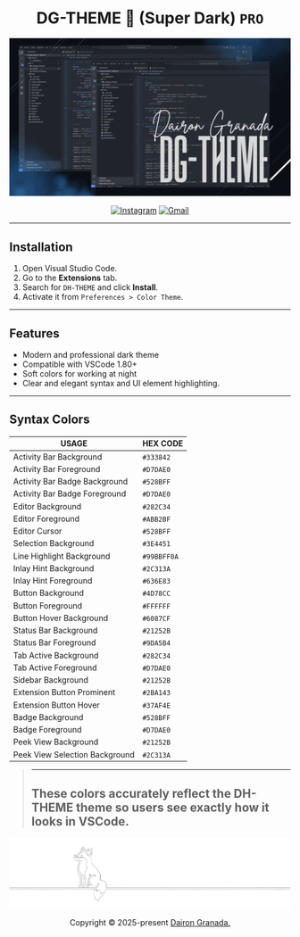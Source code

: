 <div align="center">

# DG-THEME 🌙 (Super Dark) <code>PRO</code>

![Preview](resources/gif.gif)

[![Instagram](https://img.shields.io/badge/-Instagram-%23E4405F?style=for-the-badge&logo=instagram&logoColor=white)](https://instagram.com/dairongranadaa)
[![Gmail](https://img.shields.io/badge/-Gmail-%23333?style=for-the-badge&logo=gmail&logoColor=white)](mailto:dairongranada21@gmail.com)

</div>

---

## Installation

1. Open Visual Studio Code.
2. Go to the **Extensions** tab.
3. Search for `DH-THEME` and click **Install**.
4. Activate it from `Preferences > Color Theme`.

---

## Features

- Modern and professional dark theme
- Compatible with VSCode 1.80+
- Soft colors for working at night
- Clear and elegant syntax and UI element highlighting.

---

## Syntax Colors

| USAGE                         | HEX CODE |
| ----------------------------- | -------- |
| Activity Bar Background        | `#333842` |
| Activity Bar Foreground        | `#D7DAE0` |
| Activity Bar Badge Background  | `#528BFF` |
| Activity Bar Badge Foreground  | `#D7DAE0` |
| Editor Background             | `#282C34` |
| Editor Foreground             | `#ABB2BF` |
| Editor Cursor                 | `#528BFF` |
| Selection Background          | `#3E4451` |
| Line Highlight Background     | `#99BBFF0A` |
| Inlay Hint Background         | `#2C313A` |
| Inlay Hint Foreground         | `#636E83` |
| Button Background             | `#4D78CC` |
| Button Foreground             | `#FFFFFF` |
| Button Hover Background       | `#6087CF` |
| Status Bar Background         | `#21252B` |
| Status Bar Foreground         | `#9DA5B4` |
| Tab Active Background         | `#282C34` |
| Tab Active Foreground         | `#D7DAE0` |
| Sidebar Background            | `#21252B` |
| Extension Button Prominent     | `#2BA143` |
| Extension Button Hover         | `#37AF4E` |
| Badge Background              | `#528BFF` |
| Badge Foreground              | `#D7DAE0` |
| Peek View Background          | `#21252B` |
| Peek View Selection Background| `#2C313A` |


>---------
> These colors accurately reflect the DH-THEME theme so users see exactly how it looks in VSCode.
>---------

<p align="center"><img src="resources/dog.png" /></p>
<p align="center">Copyright &copy; 2025-present <a href="https://www.instagram.com/dairongranadaa" target="_blank">Dairon Granada.</a>


